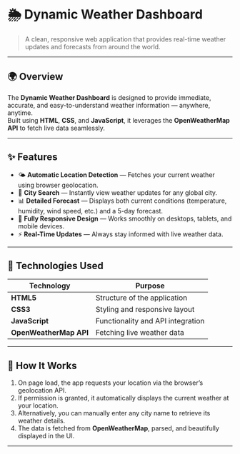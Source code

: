 # 🌦️ Dynamic Weather Dashboard

> A clean, responsive web application that provides real-time weather updates and forecasts from around the world.

---

## 🌍 Overview

The **Dynamic Weather Dashboard** is designed to provide immediate, accurate, and easy-to-understand weather information — anywhere, anytime.  
Built using **HTML**, **CSS**, and **JavaScript**, it leverages the **OpenWeatherMap API** to fetch live data seamlessly.

---

## ✨ Features

- 🌤️ **Automatic Location Detection** — Fetches your current weather using browser geolocation.  
- 🌆 **City Search** — Instantly view weather updates for any global city.  
- 📊 **Detailed Forecast** — Displays both current conditions (temperature, humidity, wind speed, etc.) and a 5-day forecast.  
- 📱 **Fully Responsive Design** — Works smoothly on desktops, tablets, and mobile devices.  
- ⚡ **Real-Time Updates** — Always stay informed with live weather data.

---

## 🧠 Technologies Used

| Technology | Purpose |
|-------------|----------|
| **HTML5** | Structure of the application |
| **CSS3** | Styling and responsive layout |
| **JavaScript** | Functionality and API integration |
| **OpenWeatherMap API** | Fetching live weather data |

---

## 🚀 How It Works

1. On page load, the app requests your location via the browser’s geolocation API.  
2. If permission is granted, it automatically displays the current weather at your location.  
3. Alternatively, you can manually enter any city name to retrieve its weather details.  
4. The data is fetched from **OpenWeatherMap**, parsed, and beautifully displayed in the UI.  

---
